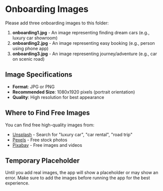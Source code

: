 # Onboarding Images

Please add three onboarding images to this folder:

1. **onboarding1.jpg** - An image representing finding dream cars (e.g., luxury car showroom)
2. **onboarding2.jpg** - An image representing easy booking (e.g., person using phone app)
3. **onboarding3.jpg** - An image representing journey/adventure (e.g., car on scenic road)

## Image Specifications

- **Format**: JPG or PNG
- **Recommended Size**: 1080x1920 pixels (portrait orientation)
- **Quality**: High resolution for best appearance

## Where to Find Free Images

You can find free high-quality images from:
- [Unsplash](https://unsplash.com) - Search for "luxury car", "car rental", "road trip"
- [Pexels](https://pexels.com) - Free stock photos
- [Pixabay](https://pixabay.com) - Free images and videos

## Temporary Placeholder

Until you add real images, the app will show a placeholder or may show an error. Make sure to add the images before running the app for the best experience.
